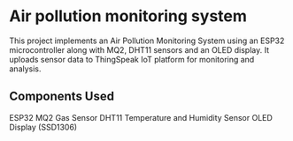 # Air pollution monitoring system
  This project implements an Air Pollution Monitoring System using an ESP32 microcontroller along with MQ2, DHT11 sensors and an OLED display. It uploads sensor data to ThingSpeak IoT platform for monitoring and analysis.

## Components Used
ESP32
MQ2 Gas Sensor
DHT11 Temperature and Humidity Sensor
OLED Display (SSD1306)
